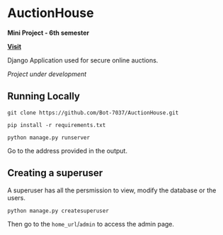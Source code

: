 # AuctionHouse
**Mini Project - 6th semester**

**[Visit](http://bot7037.pythonanywhere.com/)**

Django Application used for secure online auctions.

_Project under development_

## Running Locally

`git clone https://github.com/Bot-7037/AuctionHouse.git`

`pip install -r requirements.txt`

`python manage.py runserver`

Go to the address provided in the output.

## Creating a superuser

A superuser has all the persmission to view, modify the database or the users.

`python manage.py createsuperuser`

Then go to the `home_url`/`admin` to access the admin page.
